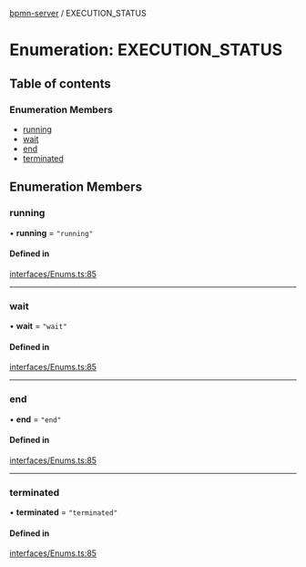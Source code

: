 [bpmn-server](../readme.md) / EXECUTION\_STATUS

# Enumeration: EXECUTION\_STATUS

## Table of contents

### Enumeration Members

- [running](EXECUTION_STATUS.md#running)
- [wait](EXECUTION_STATUS.md#wait)
- [end](EXECUTION_STATUS.md#end)
- [terminated](EXECUTION_STATUS.md#terminated)

## Enumeration Members

### running

• **running** = ``"running"``

#### Defined in

[interfaces/Enums.ts:85](https://github.com/bpmnServer/bpmn-server/blob/6f144fc/src/interfaces/Enums.ts#L85)

___

### wait

• **wait** = ``"wait"``

#### Defined in

[interfaces/Enums.ts:85](https://github.com/bpmnServer/bpmn-server/blob/6f144fc/src/interfaces/Enums.ts#L85)

___

### end

• **end** = ``"end"``

#### Defined in

[interfaces/Enums.ts:85](https://github.com/bpmnServer/bpmn-server/blob/6f144fc/src/interfaces/Enums.ts#L85)

___

### terminated

• **terminated** = ``"terminated"``

#### Defined in

[interfaces/Enums.ts:85](https://github.com/bpmnServer/bpmn-server/blob/6f144fc/src/interfaces/Enums.ts#L85)
